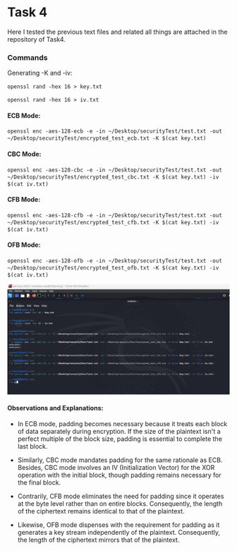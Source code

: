 # Task 4

Here I tested the previous text files and related all things are attached in the repository of Task4.

### Commands 

Generating -K and -iv: 
```
openssl rand -hex 16 > key.txt 
```

```
openssl rand -hex 16 > iv.txt
```
#### ECB Mode: 
```
openssl enc -aes-128-ecb -e -in ~/Desktop/securityTest/test.txt -out ~/Desktop/securityTest/encrypted_test_ecb.txt -K $(cat key.txt)
```

#### CBC Mode:
```
openssl enc -aes-128-cbc -e -in ~/Desktop/securityTest/test.txt -out ~/Desktop/securityTest/encrypted_test_cbc.txt -K $(cat key.txt) -iv $(cat iv.txt)
```

#### CFB Mode:
```
openssl enc -aes-128-cfb -e -in ~/Desktop/securityTest/test.txt -out ~/Desktop/securityTest/encrypted_test_cfb.txt -K $(cat key.txt) -iv $(cat iv.txt) 
```

#### OFB Mode:
```
openssl enc -aes-128-ofb -e -in ~/Desktop/securityTest/test.txt -out ~/Desktop/securityTest/encrypted_test_ofb.txt -K $(cat key.txt) -iv $(cat iv.txt) 
```

![command](cncryption_command.jpeg)

#### Observations and Explanations:

* In ECB mode, padding becomes necessary because it treats each block of data separately during encryption. If the size of the plaintext isn't a perfect multiple of the block size, padding is essential to complete the last block.

* Similarly, CBC mode mandates padding for the same rationale as ECB. Besides, CBC mode involves an IV (Initialization Vector) for the XOR operation with the initial block, though padding remains necessary for the final block.

* Contrarily, CFB mode eliminates the need for padding since it operates at the byte level rather than on entire blocks. Consequently, the length of the ciphertext remains identical to that of the plaintext.

* Likewise, OFB mode dispenses with the requirement for padding as it generates a key stream independently of the plaintext. Consequently, the length of the ciphertext mirrors that of the plaintext.